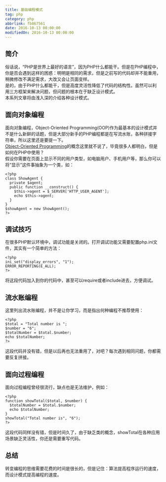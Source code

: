 ```yaml
---
title: 基础编程模式
tag: php
category: php
abbrlink: fb867561
date: 2016-10-13 00:00:00
modifiedOn: 2016-10-13 00:00:00
---
```


## 简介

俗话说，“PHP是世界上最好的语言”，因为PHP什么都能干。但是在PHP编程中，你是否会遇到这样的困惑：明明是相同的需求，但是之前写的代码却并不能重用，稍微修改不满足需求，大改又会让页面变样。  
是的，由于PHP什么都能干，但是高度灵活性降低了代码的结构性。虽然可以利用三方框架来解决问题，但问题的根本在于缺乏设计模式。  
本系列文章将由浅入深的介绍各种设计模式。

## 面向对象编程

面向对象编程，Object-Oriented Programming(OOP)作为最基本的设计模式并不是什么新鲜的话题，但是大部分新手的PHP编程都是在写流水账，各种拼接字符串，所以这里还是要提一下。  
[Object-Oriented Programming][2]的概念这里就不说了，毕竟很多人都明白，但是如何在PHP中使用？  
假设你需要在页面上显示不同的用户类型，如电脑用户、手机用户等，那么你可以将“显示”这件事抽象为一个类，如：

    
    
    <?php
    class ShowAgent {
      private $agent;
      public function __construct() {
        $this->agent = $_SERVER['HTTP_USER_AGENT'];
        echo $this->agent;
      }
    }
    $showAgent = new ShowAgent();
    ?>

## 调试技巧

在很多PHP默认环境中，调试功能是关闭的。打开调试功能又需要配置php.ini文件，其实有一个简单的方法：

    
    
    <?php
    ini_set("display_errors", "1");
    ERROR_REPORTING(E_ALL);
    ?>

将这段代码加入到你的代码中，甚至可以require或者include进去，方便调试。

## 流水账编程

这里列出流水账编程，并不是让你学习，而是指出何种编程不推荐使用：

    
    
    <?php
    $total = "Total number is ";
    $number = "6";
    $totalNumber = $total.$number;
    echo $totalNumber;
    ?>

这段代码并没有错，但是以后再也无法重用了，对吧？每次遇到相同问题，你都需要反复拼接。

## 面向过程编程

面向过程编程曾经很流行，缺点也是无法维护，例如：

    
    
    <?php
    function showTotal($total, $number) {
      $totalNumber = $total.$number;
      echo $totalNumber;
    }
    showTotal("Total number is", "6");
    ?>

这段代码同样没有错，但是时间久了，由于缺乏类的概念，showTotal在各种应用场景缺乏灵活性，你还是需要重写代码。

## 总结

转变编程的思维需要花费的时间是很长的，但是记住：算法提高程序运行的速度，而设计模式提高编程的速度。

   [2]: https://en.wikipedia.org/wiki/Object-oriented_programming

